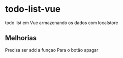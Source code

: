 # todo-list-vue
todo list em Vue armazenando os dados com localstore

## Melhorias
 Precisa ser add a funçao Para o botão apagar
